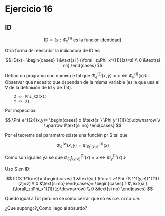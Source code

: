 # Ejercicio 16

## ID

$$
\text{ID}=
\{x:\Phi_x^{(1)} \text{ es la función identidad}\}
$$

Otra forma de reescribir la indicadora de ID es:

$$
ID(x)=
\begin{cases}
    1 &\text{si } (\forall_z:\Phi_x^{(1)}(z)=z) \\
    0 &\text{si no}
\end{cases}
$$

Defino un programa con numero e tal que $\Phi_e^{(2)}(x,y)=x \iff \Phi_y^{(1)}(x)\downarrow$. Observar que necesito que dependan de la misma variable (es la que usa el $\forall$ de la definición de Id y de Tot).

```txt
    Z <- Phi_X2(X1)
    Y <- X1
```

Por inspección:

$$
\Phi_e^{(2)}(x,y)=
\begin{cases}
    x &\text{si } \Phi_y^{(1)}(x)\downarrow \\
    \uparrow &\text{si no}
\end{cases}
$$

Por el teorema del parametro existe una función pr S tal que

$$
\Phi_e^{(2)}(x,y)=\Phi_{S_1^1(y,e)}^{(1)}(x)
$$

Como son iguales ya se que $\Phi_{S_1^1(y,e)}^{(1)}(x)=x\iff \Phi_y^{(1)}(x)\downarrow$

Uso S en ID:

$$
ID(S_1^1(x,e))=
\begin{cases}
    1 &\text{si } (\forall_z:\Phi_{S_1^1(y,e)}^{(1)}(z)=z) \\
    0 &\text{si no}
\end{cases}=
\begin{cases}
    1 &\text{si } (\forall_z:\Phi_x^{(1)}(z)\downarrow) \\
    0 &\text{si no}
\end{cases}
$$

Quedó igual a Tot pero no se como cerrar que no es c.e. ni co-c.e.

¿Que supongo?¿Como llego al absurdo?
